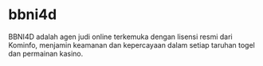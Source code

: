 # bbni4d
BBNI4D adalah agen judi online terkemuka dengan lisensi resmi dari Kominfo, menjamin keamanan dan kepercayaan dalam setiap taruhan togel dan permainan kasino.
